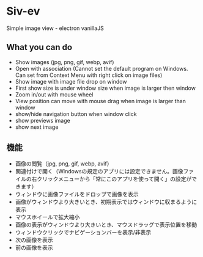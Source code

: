 # Siv-ev

Simple image view - electron vanillaJS



## What you can do

- Show images (jpg, png, gif, webp, avif)
- Open with association (Cannot set the default program on Windows. Can set from Context Menu with right click on image files)
- Show image with image file drop on window
- First show size is under window size when image is larger then window
- Zoom in/out with mouse wheel
- View position can move with mouse drag when image is larger than window
- show/hide navigation button when window click
- show previews image
- show next image


## 機能

- 画像の閲覧（jpg, png, gif, webp, avif）
- 関連付けで開く（Windowsの規定のアプリには設定できません。画像ファイルの右クリックメニューから「常にこのアプリを使って開く」の設定ができます）
- ウィンドウに画像ファイルをドロップで画像を表示
- 画像がウィンドウより大きいとき、初期表示ではウィンドウに収まるように表示
- マウスホイールで拡大縮小
- 画像の表示がウィンドウより大きいとき、マウスドラッグで表示位置を移動
- ウィンドウクリックでナビゲーションバーを表示/非表示
- 次の画像を表示
- 前の画像を表示

